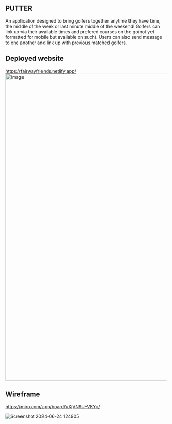 ## PUTTER

An application designed to bring golfers together anytime they have time, the middle of the week or last minute middle of the weekend! Golfers can link up via their available times and prefered courses on the go(not yet formatted for mobile but available on such). Users can also send message to one another and link up with previous matched golfers.

## Deployed website

https://fairwayfriends.netlify.app/
<img width="960" alt="image" src="https://github.com/user-attachments/assets/e1366ead-9a2e-475f-bcd5-dc3c92d89067">


## Wireframe

https://miro.com/app/board/uXjVN9U-VKY=/

![Screenshot 2024-06-24 124905](https://github.com/bweatherby1/friends/assets/143454238/b4af40cc-33c5-4fb2-a216-8f97ba5f55fc)
